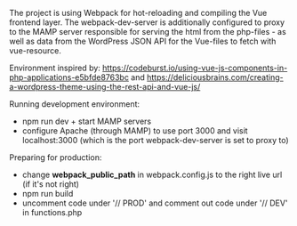 The project is using Webpack for hot-reloading and compiling the Vue frontend layer.
The webpack-dev-server is additionally configured to proxy to the MAMP server responsible for serving the html from the php-files - as well as data from the WordPress JSON API for the Vue-files to fetch with vue-resource.

Environment inspired by:
https://codeburst.io/using-vue-js-components-in-php-applications-e5bfde8763bc and
https://deliciousbrains.com/creating-a-wordpress-theme-using-the-rest-api-and-vue-js/

Running development environment:
- npm run dev + start MAMP servers
- configure Apache (through MAMP) to use port 3000 and visit localhost:3000 (which is the port webpack-dev-server is set to proxy to)

Preparing for production:
- change __webpack_public_path__ in webpack.config.js to the right live url (if it's not right)
- npm run build
- uncomment code under '// PROD' and comment out code under '// DEV' in functions.php
